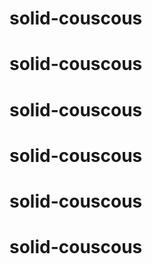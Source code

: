 # solid-couscous
# solid-couscous
# solid-couscous
# solid-couscous
# solid-couscous
# solid-couscous
